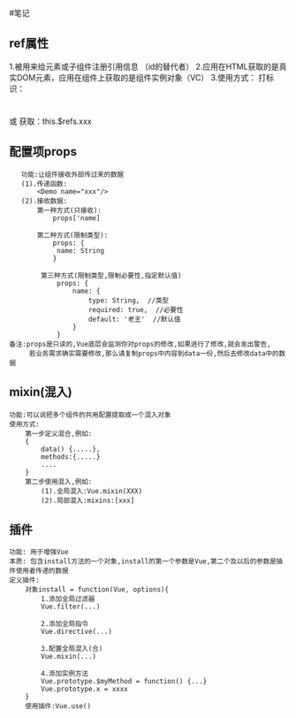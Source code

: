 #笔记

## ref属性
   1.被用来给元素或子组件注册引用信息 （id的替代者）
   2.应用在HTML获取的是真实DOM元素，应用在组件上获取的是组件实例对象（VC）
   3.使用方式：
        打标识：<h1 ref="xxx"></h1> 或 <School ref="xxx"/>
        获取：this.$refs.xxx

## 配置项props
       功能:让组件接收外部传过来的数据
       (1).传递函数:
           <Demo name="xxx"/>
       (2).接收数据:
           第一种方式(只接收): 
               props['name]

           第二种方式(限制类型): 
               props: {
                name: String
               }

            第三种方式(限制类型,限制必要性,指定默认值)
                props: {
                    name: {
                        type: String,  //类型
                        required: true,  //必要性
                        default: '老王'  //默认值   
                    }
                }
    备注:props是只读的,Vue底层会监测你对props的修改,如果进行了修改,就会发出警告,
         若业务需求确实需要修改,那么请复制props中内容到data一份,然后去修改data中的数据


## mixin(混入)
    功能:可以说把多个组件的共用配置提取成一个混入对象
    使用方式:
        第一步定义混合,例如:
        {
            data() {.....},
            methods:{.....}
            ....
        }  
        第二步使用混入,例如:
            (1).全局混入:Vue.mixin(XXX)
            (2).局部混入:mixins:[xxx]

## 插件
    功能: 用于增强Vue
    本质: 包含install方法的一个对象,install的第一个参数是Vue,第二个及以后的参数是插件使用者传递的数据
    定义插件:
        对象install = function(Vue, options){
            1.添加全局过滤器
            Vue.filter(...)

            2.添加全局指令
            Vue.directive(...)

            3.配置全局混入(合)
            Vue.mixin(...)

            4.添加实例方法
            Vue.prototype.$myMethod = function() {...}
            Vue.prototype.x = xxxx
        }
        使用插件:Vue.use()